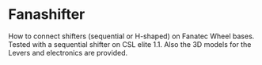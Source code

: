 # Fanashifter
How to connect shifters (sequential or H-shaped) on Fanatec Wheel bases. Tested with a sequential shifter on CSL elite 1.1. Also the 3D models for the Levers and electronics are provided.
